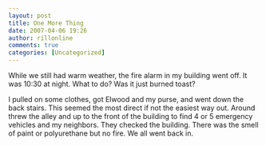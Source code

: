 ```yaml
---
layout: post
title: One More Thing
date: 2007-04-06 19:26
author: rillonline
comments: true
categories: [Uncategorized]
---
```

<p>While we still had warm weather, the fire alarm in my building went off. It was 10:30 at night. What to do? Was it just burned toast?
<p>I pulled on some clothes, got Elwood and my purse, and went down the back stairs. This seemed the most direct if not the easiest way out. Around threw the alley and up to the front of the building to find 4 or 5 emergency vehicles and my neighbors. They checked the building. There was the smell of paint or polyurethane but no fire. We all went back in.
